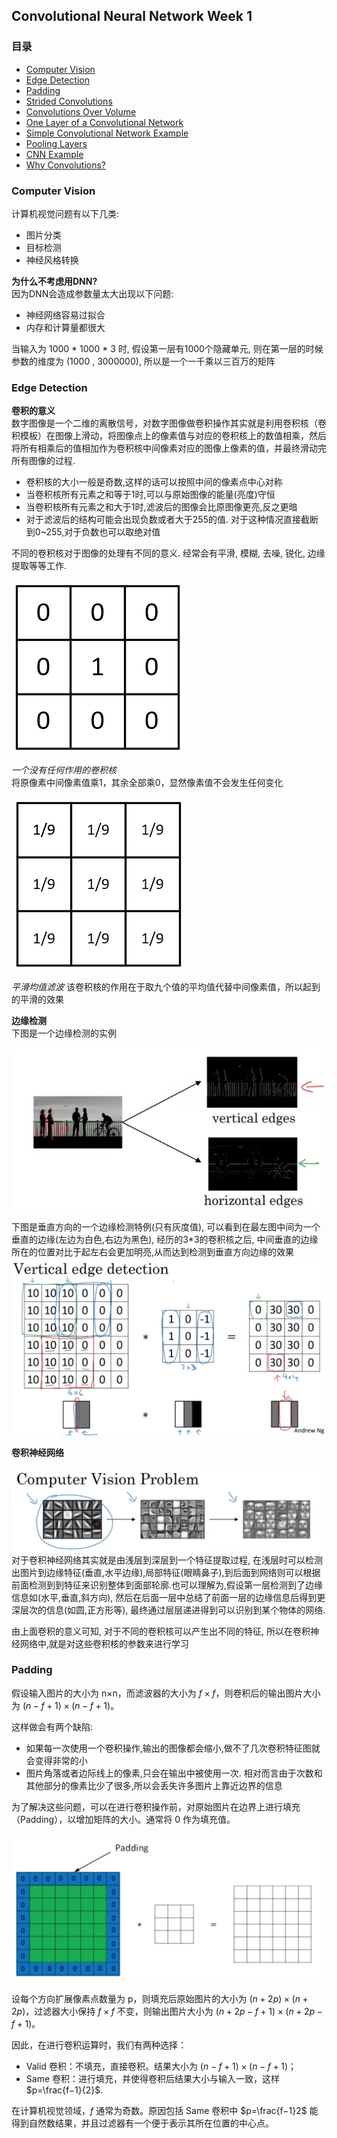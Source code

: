 ## Convolutional Neural Network Week 1

### 目录
- [Computer Vision](#cv)
- [Edge Detection](#ed)
- [Padding](#pd)
- [Strided Convolutions](#sd)
- [Convolutions Over Volume](#cov)
- [One Layer of a Convolutional Network](#olcn)
- [Simple Convolutional Network Example](#scne)
- [Pooling Layers](#pl)
- [CNN Example](#ce)
- [Why Convolutions?](#wc)


### <span id = "jump">Computer Vision</span>
计算机视觉问题有以下几类:
- 图片分类
- 目标检测
- 神经风格转换

**为什么不考虑用DNN?**  
因为DNN会造成参数量太大出现以下问题:
- 神经网络容易过拟合
- 内存和计算量都很大

当输入为 1000 * 1000 * 3 时, 假设第一层有1000个隐藏单元,
则在第一层的时候参数的维度为 (1000 , 3000000), 所以是一个一千乘以三百万的矩阵


### <span id = "jump">Edge Detection</span>
**卷积的意义**  
数字图像是一个二维的离散信号，对数字图像做卷积操作其实就是利用卷积核（卷积模板）在图像上滑动，将图像点上的像素值与对应的卷积核上的数值相乘，然后将所有相乘后的值相加作为卷积核中间像素对应的图像上像素的值，并最终滑动完所有图像的过程.  
- 卷积核的大小一般是奇数,这样的话可以按照中间的像素点中心对称
- 当卷积核所有元素之和等于1时,可以与原始图像的能量(亮度)守恒
- 当卷积核所有元素之和大于1时,滤波后的图像会比原图像更亮,反之更暗
- 对于滤波后的结构可能会出现负数或者大于255的值. 对于这种情况直接截断到0~255,对于负数也可以取绝对值  

不同的卷积核对于图像的处理有不同的意义. 经常会有平滑, 模糊, 去噪, 锐化, 边缘提取等等工作.

<img src="./img/2.png">

*一个没有任何作用的卷积核*  
将原像素中间像素值乘1，其余全部乘0，显然像素值不会发生任何变化

<img src="./img/3.png">

*平滑均值滤波*
该卷积核的作用在于取九个值的平均值代替中间像素值，所以起到的平滑的效果

**边缘检测**  
下图是一个边缘检测的实例

<img src="./img/4.png">


下图是垂直方向的一个边缘检测特例(只有灰度值), 可以看到在最左图中间为一个垂直的边缘(左边为白色,右边为黑色), 经历的3*3的卷积核之后, 中间垂直的边缘所在的位置对比于起左右会更加明亮,从而达到检测到垂直方向边缘的效果
<img src="./img/5.png">

**卷积神经网络**  

<img src="./img/1.png">
对于卷积神经网络其实就是由浅层到深层到一个特征提取过程, 在浅层时可以检测出图片到边缘特征(垂直,水平边缘),局部特征(眼睛鼻子),到后面到网络则可以根据前面检测到到特征来识别整体到面部轮廓.也可以理解为,假设第一层检测到了边缘信息如(水平,垂直,斜方向), 然后在后面一层中总结了前面一层的边缘信息后得到更深层次的信息(如圆,正方形等), 最终通过层层递进得到可以识别到某个物体的网络.

由上面卷积的意义可知, 对于不同的卷积核可以产生出不同的特征, 所以在卷积神经网络中,就是对这些卷积核的参数来进行学习

### <span id = "jump">Padding</span>
假设输入图片的大小为 n×n，而滤波器的大小为 $f×f$，则卷积后的输出图片大小为 $(n−f+1)×(n−f+1)$。

这样做会有两个缺陷:
- 如果每一次使用一个卷积操作,输出的图像都会缩小,做不了几次卷积特征图就会变得非常的小
- 图片角落或者边际线上的像素,只会在输出中被使用一次. 相对而言由于次数和其他部分的像素比少了很多,所以会丢失许多图片上靠近边界的信息   

为了解决这些问题，可以在进行卷积操作前，对原始图片在边界上进行填充（Padding），以增加矩阵的大小。通常将 0 作为填充值。

<img src="./img/6.png">

设每个方向扩展像素点数量为 p，则填充后原始图片的大小为 $(n+2p)×(n+2p)$，过滤器大小保持 $f×f$ 不变，则输出图片大小为 $(n+2p−f+1)×(n+2p−f+1)$。

因此，在进行卷积运算时，我们有两种选择：
- Valid 卷积：不填充，直接卷积。结果大小为 $(n−f+1)×(n−f+1)$；
- Same 卷积：进行填充，并使得卷积后结果大小与输入一致，这样 $p=\frac{f−1}{2}$.  

在计算机视觉领域，$f$ 通常为奇数。原因包括 Same 卷积中 $p=\frac{f−1}2$ 能得到自然数结果，并且过滤器有一个便于表示其所在位置的中心点。
